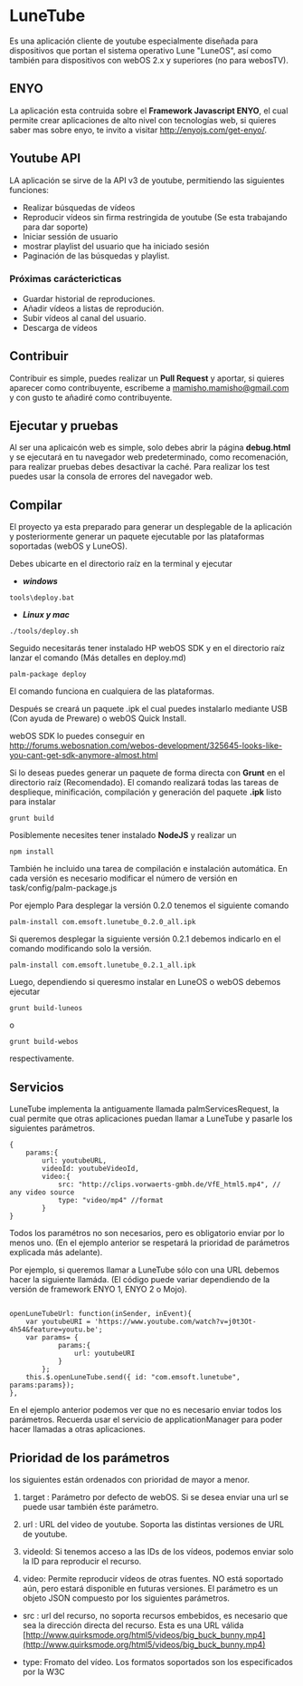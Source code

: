 # LuneTube

Es una aplicación cliente de youtube especialmente diseñada para dispositivos que
portan el sistema operativo Lune "LuneOS", así como también para dispositivos con
webOS 2.x y superiores (no para webosTV).

## ENYO
La aplicación esta contruida sobre el __Framework Javascript ENYO__, el cual permite
crear aplicaciones de alto nivel con tecnologías web, si quieres saber mas sobre enyo,
te invito a visitar http://enyojs.com/get-enyo/.

## Youtube API
LA aplicación se sirve de la API v3 de youtube, permitiendo las siguientes funciones:
* Realizar búsquedas de vídeos
* Reproducir vídeos sin firma restringida de youtube (Se esta trabajando para dar soporte)
* Iniciar sessión de usuario
* mostrar playlist del usuario que ha iniciado sesión
* Paginación de las búsquedas y playlist.

### Próximas caráctericticas
* Guardar historial de reproduciones.
* Añadir vídeos a listas de reprodución.
* Subir vídeos al canal del usuario.
* Descarga de vídeos

## Contribuir
Contribuir es simple, puedes realizar un __Pull Request__ y aportar, si quieres
aparecer como contribuyente, escribeme a mamisho.mamisho@gmail.com y con gusto te añadiré
como contribuyente.

## Ejecutar y pruebas
Al ser una aplicaicón web es simple, solo debes abrir la página __debug.html__ y se
ejecutará en tu navegador web predeterminado, como recomenación, para realizar pruebas 
debes desactivar la caché. Para realizar los test puedes usar la consola de errores
del navegador web.

## Compilar
El proyecto ya esta preparado para generar un desplegable de la aplicación y posteriormente
generar un paquete ejecutable por las plataformas soportadas (webOS y LuneOS).

Debes ubicarte en el directorio raíz en la terminal y ejecutar
* ___windows___
```
tools\deploy.bat
```
* ___Linux y mac___
```
./tools/deploy.sh 
```

Seguido necesitarás tener instalado HP webOS SDK y en el directorio raíz lanzar el comando (Más detalles en deploy.md)
```
palm-package deploy
```
El comando funciona en cualquiera de las plataformas.

Después se creará un paquete .ipk el cual puedes instalarlo mediante USB (Con ayuda de Preware)
 o webOS Quick Install.

webOS SDK lo puedes conseguir en http://forums.webosnation.com/webos-development/325645-looks-like-you-cant-get-sdk-anymore-almost.html

Si lo deseas puedes generar un paquete de forma directa con __Grunt__ en el directorio raíz (Recomendado). El comando realizará todas las tareas de desplieque, minificación, compilación y generación del paquete __.ipk__ listo para instalar
```
grunt build
```
Posiblemente necesites tener instalado __NodeJS__ y realizar un
```
npm install
```
También he incluido una tarea de compilación e instalación automática. En cada versión es necesario modificar el número de versión en task/config/palm-package.js

Por ejemplo
Para desplegar la versión 0.2.0 tenemos el siguiente comando
```
palm-install com.emsoft.lunetube_0.2.0_all.ipk
```
Si queremos desplegar la siguiente versión 0.2.1 debemos indicarlo en el comando modificando solo la versión.

```
palm-install com.emsoft.lunetube_0.2.1_all.ipk
```
Luego, dependiendo si queresmo instalar en LuneOS o webOS debemos ejecutar
```
grunt build-luneos
```
o
```
grunt build-webos
```
respectivamente.

## Servicios
LuneTube implementa la antiguamente llamada palmServicesRequest, la cual permite que otras aplicaciones puedan llamar a LuneTube y pasarle los siguientes parámetros.

```
{
	params:{
		url: youtubeURL,
		videoId: youtubeVideoId,
		video:{
			src: "http://clips.vorwaerts-gmbh.de/VfE_html5.mp4", // any video source
			type: "video/mp4" //format
		}
}
```
Todos los paramétros no son necesarios, pero es obligatorio enviar por lo menos uno. (En el ejemplo anterior se respetará la prioridad de parámetros explicada más adelante).

Por ejemplo, si queremos llamar a LuneTube sólo con una URL debemos hacer la siguiente llamáda. (El código puede variar dependiendo de la versión de framework ENYO 1, ENYO 2 o Mojo).

```

openLuneTubeUrl: function(inSender, inEvent){
	var youtubeURI = 'https://www.youtube.com/watch?v=j0t3Ot-4h54&feature=youtu.be';
	var params= {
			params:{
				url: youtubeURI
			}
		};
	this.$.openLuneTube.send({ id: "com.emsoft.lunetube", params:params});
},
```
En el ejemplo anterior podemos ver que no es necesario enviar todos los parámetros.
Recuerda usar el servicio de applicationManager para poder hacer llamadas a otras aplicaciones.

## Prioridad de los parámetros
los siguientes están ordenados con prioridad de mayor a menor.

1. target : Parámetro por defecto de webOS. Si se desea enviar una url se puede usar también éste parámetro.

2. url : URL del video de youtube. Soporta las distintas versiones de URL de youtube.

3. videoId: Si tenemos acceso a las IDs de los vídeos, podemos enviar solo la ID para reproducir el recurso.

4. video: Permite reproducir vídeos de otras fuentes. NO está soportado aún, pero estará disponible en futuras versiones. El parámetro es un objeto JSON compuesto por los siguientes parámetros.

  * src : url del recurso, no soporta recursos embebidos, es necesario que sea la dirección directa del recurso. Esta es una URL válida [http://www.quirksmode.org/html5/videos/big_buck_bunny.mp4](http://www.quirksmode.org/html5/videos/big_buck_bunny.mp4)


  * type: Fromato del vídeo. Los formatos soportados son los especificados por la W3C
